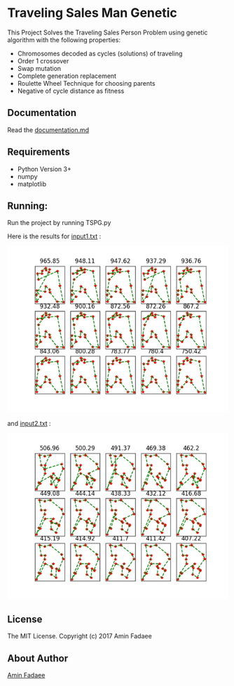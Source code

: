 # Traveling Sales  Man Genetic

This Project Solves the Traveling Sales Person Problem using genetic algorithm with the following properties:
* Chromosomes decoded as cycles (solutions) of traveling
* Order 1 crossover
* Swap mutation
* Complete generation replacement
* Roulette Wheel Technique for choosing parents
* Negative of cycle distance as fitness

Documentation
-------------
Read the  [documentation.md](https://github.com/AminFadaee/Traveling_Sales_Man_Genetic/blob/master/documentation.md)

Requirements
--------

* Python Version 3+
* numpy
* matplotlib

Running:
---
Run the project by running TSPG.py

Here is the results for [input1.txt](https://github.com/AminFadaee/Traveling_Sales_Man_Genetic/blob/master/input1.txt) :

![some](https://github.com/AminFadaee/Traveling_Sales_Man_Genetic/blob/master/figure_1.png)

and [input2.txt](https://github.com/AminFadaee/Traveling_Sales_Man_Genetic/blob/master/input2.txt) :

![some](https://github.com/AminFadaee/Traveling_Sales_Man_Genetic/blob/master/figure_2.png)

License
-------

The MIT License. Copyright (c) 2017 Amin Fadaee

About Author
----------------

[Amin Fadaee](https://www.linkedin.com/in/aminfadaee/)
